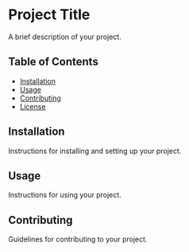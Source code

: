 # Project Title

A brief description of your project.

## Table of Contents

- [Installation](#installation)
- [Usage](#usage)
- [Contributing](#contributing)
- [License](#license)

## Installation

Instructions for installing and setting up your project.

## Usage

Instructions for using your project.

## Contributing

Guidelines for contributing to your project.
